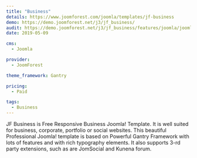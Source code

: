 ```yaml
---
title: "Business"
details: https://www.joomforest.com/joomla/templates/jf-business
demo: https://demo.joomforest.net/j3/jf_business/
audit: https://demo.joomforest.net/j3/jf_business/features/joomla/joomla-article/category-blog
date: 2019-05-09

cms: 
  - Joomla

provider:
  - JoomForest

theme_framework: Gantry

pricing:
  - Paid

tags:
  - Business
---
```


JF Business is Free Responsive Business Joomla! Template. It is well suited for business, corporate, portfolio or social websites.
This beautiful Professional Joomla! template is based on Powerful Gantry Framework with lots of features and with rich typography elements.
It also supports 3-rd party extensions, such as are JomSocial and Kunena forum.
